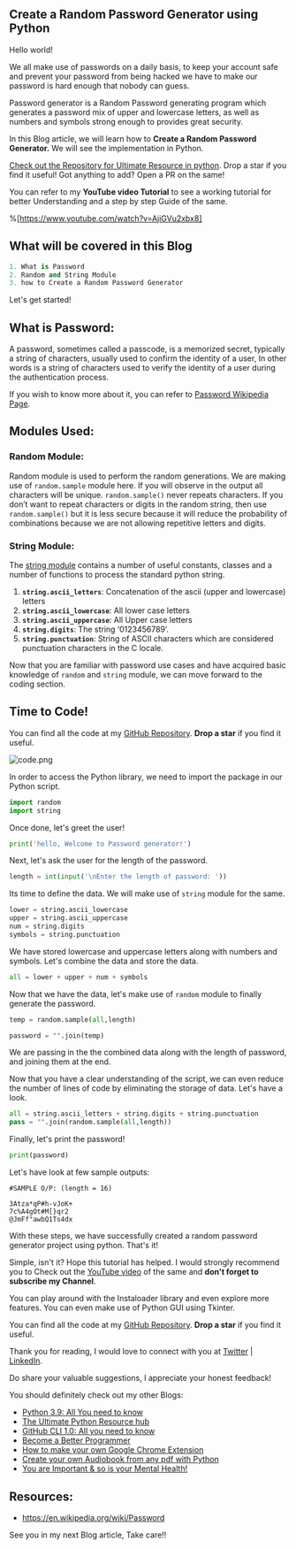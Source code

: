 ## Create a Random Password Generator using Python

Hello world!

We all make use of passwords on a daily basis, to keep your account safe and prevent your password from being hacked we have to make our password is hard enough that nobody can guess.

Password generator is a Random Password generating program which generates a password mix of upper and lowercase letters, as well as numbers and symbols strong enough to provides great security.

In this Blog article, we will learn how to **Create a Random Password Generator.** We will see the implementation in Python.

[Check out the Repository for Ultimate Resource in python](https://github.com/ayushi7rawat/Ultimate-Python-Resource-Hub). Drop a star if you find it useful! Got anything to add? Open a PR on the same!

You can refer to my **YouTube video Tutorial** to see a working tutorial for better Understanding and a step by step Guide of the same. 

%[https://www.youtube.com/watch?v=AjiGVu2xbx8]

## What will be covered in this Blog

```python
1. What is Password
2. Random and String Module
3. how to Create a Random Password Generator
```

Let's get started!

## What is Password:

A password, sometimes called a passcode, is a memorized secret, typically a string of characters, usually used to confirm the identity of a user, In other words is a string of characters used to verify the identity of a user during the authentication process.

If you wish to know more about it, you can refer to [Password Wikipedia Page](https://en.wikipedia.org/wiki/Password). 

## Modules Used: 

### Random Module:

Random module is used to perform the random generations. We are making use of `random.sample` module here. If you will observe in the output all characters will be unique. `random.sample()` never repeats characters. If you don’t want to repeat characters or digits in the random string, then use `random.sample()` but it is less secure because it will reduce the probability of combinations because we are not allowing repetitive letters and digits.

### String Module:

The [string module](https://www.pythonforbeginners.com/basics/strings) contains a number of useful constants, classes and a number of functions to process the standard python string.

1. **`string.ascii_letters`**: Concatenation of the ascii (upper and lowercase) letters
2. **`string.ascii_lowercase`**: All lower case letters
3. **`string.ascii_uppercase`**: All Upper case letters
4. **`string.digits`**: The string ‘0123456789’.
5. **`string.punctuation`**: String of ASCII characters which are considered punctuation characters in the C
   locale.

Now that you are familiar with password use cases and have acquired basic knowledge of `random` and `string` module, we can move forward to the coding section. 

## Time to Code!

You can find all the code at my [GitHub Repository](https://github.com/ayushi7rawat/Youtube-Projects/tree/master/Random%20Password%20Generator). **Drop a star** if you find it useful.


![code.png](https://cdn.hashnode.com/res/hashnode/image/upload/v1606623119249/Tf3BrIIEw.png)

In order to access the Python library, we need to import the package in our Python script.

```python
import random
import string
```

Once done, let's greet the user!

```python
print('hello, Welcome to Password generator!')
```

Next, let's ask the user for the length of the password.

```python
length = int(input('\nEnter the length of password: '))                      
```

Its time to define the data. We will make use of `string` module for the same.

````python
lower = string.ascii_lowercase
upper = string.ascii_uppercase
num = string.digits
symbols = string.punctuation
````

We have stored lowercase and uppercase letters along with numbers and symbols. Let's combine the data and store the data.

```python
all = lower + upper + num + symbols
```

Now that we have the data, let's make use of `random` module to finally generate the password.

```python
temp = random.sample(all,length)

password = "".join(temp)
```

We are passing in the the combined data along with the length of password, and joining them at the end.

Now that you have a clear understanding of the script, we can even reduce the number of lines of code by eliminating the storage of data. Let's have a look.

```python
all = string.ascii_letters + string.digits + string.punctuation
pass = "".join(random.sample(all,length))
```

Finally, let's print the password!

```python
print(password)
```

Let's have look at few sample outputs:

```
#SAMPLE O/P: (length = 16)

3Atza*qP#h-vJoK+
7c%A4gOt#M[}qr2
@JmFf"awbQ1Ts4dx
```


With these steps, we have successfully created a random password generator project using python. That's it! 

Simple, isn't it? Hope this tutorial has helped. I would strongly recommend you to Check out the [YouTube video](https://www.youtube.com/watch?v=7C-6pCsw8gM) of the same and **don't forget to subscribe my Channel**.

You can play around with the Instaloader library and even explore more features. You can even make use of Python GUI using Tkinter.

You can find all the code at my [GitHub Repository](https://github.com/ayushi7rawat/Youtube-Projects/tree/master/Random%20Password%20Generator). **Drop a star** if you find it useful.

Thank you for reading, I would love to connect with you at [Twitter](https://twitter.com/ayushi7rawat) | [LinkedIn](https://www.linkedin.com/in/ayushi7rawat/).

Do share your valuable suggestions, I appreciate your honest feedback!

You should definitely check out my other Blogs:

- [Python 3.9: All You need to know](https://ayushirawat.com/python-39-all-you-need-to-know)
- [The Ultimate Python Resource hub](https://ayushirawat.com/the-ultimate-python-resource-hub)
- [GitHub CLI 1.0: All you need to know](https://ayushirawat.com/github-cli-10-all-you-need-to-know)
- [Become a Better Programmer](https://ayushirawat.com/become-a-better-programmer)
- [How to make your own Google Chrome Extension](https://ayushirawat.com/how-to-make-your-own-google-chrome-extension-1)
- [Create your own Audiobook from any pdf with Python](https://ayushirawat.com/create-your-own-audiobook-from-any-pdf-with-python)
- [You are Important & so is your Mental Health!](https://ayushirawat.com/you-are-important-and-so-is-your-mental-health)

## Resources:

- https://en.wikipedia.org/wiki/Password

See you in my next Blog article, Take care!!